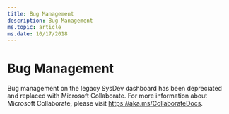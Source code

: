 ```yaml
---
title: Bug Management
description: Bug Management
ms.topic: article
ms.date: 10/17/2018
---
```


# Bug Management

Bug management on the legacy SysDev dashboard has been depreciated and replaced with Microsoft Collaborate. For more information about Microsoft Collaborate, please visit https://aka.ms/CollaborateDocs.








